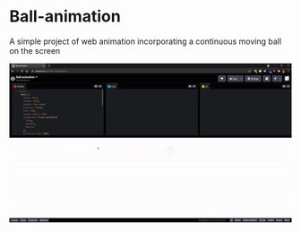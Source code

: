 # Ball-animation
A simple project of web animation incorporating a continuous moving ball on the screen



![Ball Animation](https://github.com/Jbarnett-1/Ball-animation/blob/55b1e3799ae05d10500e8d6fb124e6a8ed8872c3/ball-animation-gif.gif)
